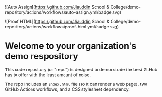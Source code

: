 ![Auto Assign](https://github.com/Jiauddin School & College/demo-repository/actions/workflows/auto-assign.yml/badge.svg)

![Proof HTML](https://github.com/Jiauddin School & College/demo-repository/actions/workflows/proof-html.yml/badge.svg)

# Welcome to your organization's demo respository
This code repository (or "repo") is designed to demonstrate the best GitHub has to offer with the least amount of noise.

The repo includes an `index.html` file (so it can render a web page), two GitHub Actions workflows, and a CSS stylesheet dependency.
